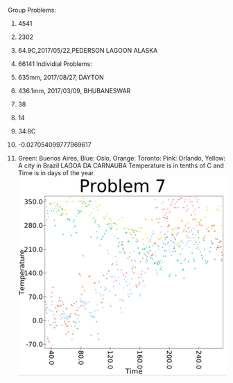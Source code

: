 Group Problems:

  1. 4541
  2. 2302
  3. 64.9C,2017/05/22,PEDERSON LAGOON ALASKA
  4. 66141
Individial Problems:

  1. 635mm, 2017/08/27, DAYTON 
  2. 436.1mm, 2017/03/09, BHUBANESWAR 
  3. 38
  4. 14
  5. 34.8C
  6. -0.027054099777969617
  7. Green: Buenos Aires, Blue: Oslo, Orange: Toronto: Pink: Orlando, Yellow: A city in Brazil LAGOA DA CARNAUBA
  Temperature is in tenths of C and Time is in days of the year
  ![plot](./prob7.png)